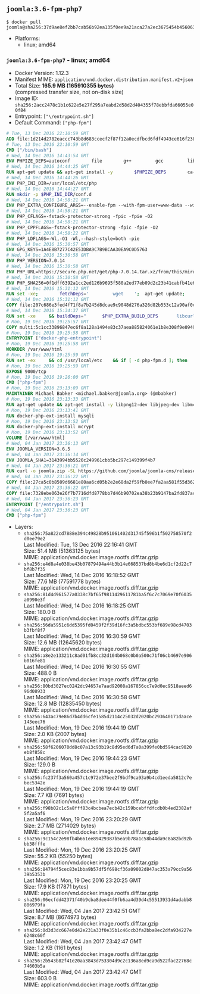 ## `joomla:3.6-fpm-php7`

```console
$ docker pull joomla@sha256:37d9ae8ef2bb7cab56b92ea135f0ee9a21aca27a2ec3675454b456063331aa5b
```

-	Platforms:
	-	linux; amd64

### `joomla:3.6-fpm-php7` - linux; amd64

-	Docker Version: 1.12.3
-	Manifest MIME: `application/vnd.docker.distribution.manifest.v2+json`
-	Total Size: **165.9 MB (165910355 bytes)**  
	(compressed transfer size, not on-disk size)
-	Image ID: `sha256:2acc2478c1b1c622e5e27f295a7eabd2d58d2d404355f78ebbfda66055e00f84`
-	Entrypoint: `["\/entrypoint.sh"]`
-	Default Command: `["php-fpm"]`

```dockerfile
# Tue, 13 Dec 2016 22:10:59 GMT
ADD file:1d214d2782eaccc743b8d683ccecf2f87f12a0ecdfbcd6fdf4943ce616f23870 in / 
# Tue, 13 Dec 2016 22:10:59 GMT
CMD ["/bin/bash"]
# Wed, 14 Dec 2016 14:43:54 GMT
ENV PHPIZE_DEPS=autoconf 		file 		g++ 		gcc 		libc-dev 		make 		pkg-config 		re2c
# Wed, 14 Dec 2016 14:44:25 GMT
RUN apt-get update && apt-get install -y 		$PHPIZE_DEPS 		ca-certificates 		curl 		libedit2 		libsqlite3-0 		libxml2 		xz-utils 	--no-install-recommends && rm -r /var/lib/apt/lists/*
# Wed, 14 Dec 2016 14:44:26 GMT
ENV PHP_INI_DIR=/usr/local/etc/php
# Wed, 14 Dec 2016 14:44:27 GMT
RUN mkdir -p $PHP_INI_DIR/conf.d
# Wed, 14 Dec 2016 14:58:21 GMT
ENV PHP_EXTRA_CONFIGURE_ARGS=--enable-fpm --with-fpm-user=www-data --with-fpm-group=www-data
# Wed, 14 Dec 2016 14:58:21 GMT
ENV PHP_CFLAGS=-fstack-protector-strong -fpic -fpie -O2
# Wed, 14 Dec 2016 14:58:21 GMT
ENV PHP_CPPFLAGS=-fstack-protector-strong -fpic -fpie -O2
# Wed, 14 Dec 2016 14:58:22 GMT
ENV PHP_LDFLAGS=-Wl,-O1 -Wl,--hash-style=both -pie
# Wed, 14 Dec 2016 15:30:57 GMT
ENV GPG_KEYS=1A4E8B7277C42E53DBA9C7B9BCAA30EA9C0D5763
# Wed, 14 Dec 2016 15:30:58 GMT
ENV PHP_VERSION=7.0.14
# Wed, 14 Dec 2016 15:30:58 GMT
ENV PHP_URL=https://secure.php.net/get/php-7.0.14.tar.xz/from/this/mirror PHP_ASC_URL=https://secure.php.net/get/php-7.0.14.tar.xz.asc/from/this/mirror
# Wed, 14 Dec 2016 15:30:58 GMT
ENV PHP_SHA256=0f1dff6392a1cc2ed126b9695f580a2ed77eb09d2c23b41cabfb41e6f27a8c89 PHP_MD5=a51f1d4f03f4e4c745856e9f76fca476
# Wed, 14 Dec 2016 15:31:12 GMT
RUN set -xe; 		fetchDeps=' 		wget 	'; 	apt-get update; 	apt-get install -y --no-install-recommends $fetchDeps; 	rm -rf /var/lib/apt/lists/*; 		mkdir -p /usr/src; 	cd /usr/src; 		wget -O php.tar.xz "$PHP_URL"; 		if [ -n "$PHP_SHA256" ]; then 		echo "$PHP_SHA256 *php.tar.xz" | sha256sum -c -; 	fi; 	if [ -n "$PHP_MD5" ]; then 		echo "$PHP_MD5 *php.tar.xz" | md5sum -c -; 	fi; 		if [ -n "$PHP_ASC_URL" ]; then 		wget -O php.tar.xz.asc "$PHP_ASC_URL"; 		export GNUPGHOME="$(mktemp -d)"; 		for key in $GPG_KEYS; do 			gpg --keyserver ha.pool.sks-keyservers.net --recv-keys "$key"; 		done; 		gpg --batch --verify php.tar.xz.asc php.tar.xz; 		rm -r "$GNUPGHOME"; 	fi; 		apt-get purge -y --auto-remove $fetchDeps
# Wed, 14 Dec 2016 15:31:12 GMT
COPY file:207c686e3fed4f71f8a7b245d8dcae9c9048d276a326d82b553c12a90af0c0ca in /usr/local/bin/ 
# Wed, 14 Dec 2016 15:34:37 GMT
RUN set -xe 	&& buildDeps=" 		$PHP_EXTRA_BUILD_DEPS 		libcurl4-openssl-dev 		libedit-dev 		libsqlite3-dev 		libssl-dev 		libxml2-dev 	" 	&& apt-get update && apt-get install -y $buildDeps --no-install-recommends && rm -rf /var/lib/apt/lists/* 		&& export CFLAGS="$PHP_CFLAGS" 		CPPFLAGS="$PHP_CPPFLAGS" 		LDFLAGS="$PHP_LDFLAGS" 	&& docker-php-source extract 	&& cd /usr/src/php 	&& ./configure 		--with-config-file-path="$PHP_INI_DIR" 		--with-config-file-scan-dir="$PHP_INI_DIR/conf.d" 				--disable-cgi 				--enable-ftp 		--enable-mbstring 		--enable-mysqlnd 				--with-curl 		--with-libedit 		--with-openssl 		--with-zlib 				$PHP_EXTRA_CONFIGURE_ARGS 	&& make -j "$(nproc)" 	&& make install 	&& { find /usr/local/bin /usr/local/sbin -type f -executable -exec strip --strip-all '{}' + || true; } 	&& make clean 	&& docker-php-source delete 		&& apt-get purge -y --auto-remove -o APT::AutoRemove::RecommendsImportant=false $buildDeps
# Mon, 19 Dec 2016 19:25:57 GMT
COPY multi:5c1cc33896847ec6f8a128a1494e83c37aea885824061e1b8e308f9e09499956 in /usr/local/bin/ 
# Mon, 19 Dec 2016 19:25:58 GMT
ENTRYPOINT ["docker-php-entrypoint"]
# Mon, 19 Dec 2016 19:25:58 GMT
WORKDIR /var/www/html
# Mon, 19 Dec 2016 19:25:59 GMT
RUN set -ex 	&& cd /usr/local/etc 	&& if [ -d php-fpm.d ]; then 		sed 's!=NONE/!=!g' php-fpm.conf.default | tee php-fpm.conf > /dev/null; 		cp php-fpm.d/www.conf.default php-fpm.d/www.conf; 	else 		mkdir php-fpm.d; 		cp php-fpm.conf.default php-fpm.d/www.conf; 		{ 			echo '[global]'; 			echo 'include=etc/php-fpm.d/*.conf'; 		} | tee php-fpm.conf; 	fi 	&& { 		echo '[global]'; 		echo 'error_log = /proc/self/fd/2'; 		echo; 		echo '[www]'; 		echo '; if we send this to /proc/self/fd/1, it never appears'; 		echo 'access.log = /proc/self/fd/2'; 		echo; 		echo 'clear_env = no'; 		echo; 		echo '; Ensure worker stdout and stderr are sent to the main error log.'; 		echo 'catch_workers_output = yes'; 	} | tee php-fpm.d/docker.conf 	&& { 		echo '[global]'; 		echo 'daemonize = no'; 		echo; 		echo '[www]'; 		echo 'listen = [::]:9000'; 	} | tee php-fpm.d/zz-docker.conf
# Mon, 19 Dec 2016 19:25:59 GMT
EXPOSE 9000/tcp
# Mon, 19 Dec 2016 19:26:00 GMT
CMD ["php-fpm"]
# Mon, 19 Dec 2016 23:13:09 GMT
MAINTAINER Michael Babker <michael.babker@joomla.org> (@mbabker)
# Mon, 19 Dec 2016 23:13:33 GMT
RUN apt-get update && apt-get install -y libpng12-dev libjpeg-dev libmcrypt-dev zip unzip && rm -rf /var/lib/apt/lists/* 	&& docker-php-ext-configure gd --with-png-dir=/usr --with-jpeg-dir=/usr 	&& docker-php-ext-install gd
# Mon, 19 Dec 2016 23:13:41 GMT
RUN docker-php-ext-install mysqli
# Mon, 19 Dec 2016 23:13:52 GMT
RUN docker-php-ext-install mcrypt
# Mon, 19 Dec 2016 23:13:52 GMT
VOLUME [/var/www/html]
# Wed, 04 Jan 2017 23:36:13 GMT
ENV JOOMLA_VERSION=3.6.5
# Wed, 04 Jan 2017 23:36:14 GMT
ENV JOOMLA_SHA1=3143994bb5520c249961cbb5bc297c149399f4b7
# Wed, 04 Jan 2017 23:36:21 GMT
RUN curl -o joomla.zip -SL https://github.com/joomla/joomla-cms/releases/download/${JOOMLA_VERSION}/Joomla_${JOOMLA_VERSION}-Stable-Full_Package.zip 	&& echo "$JOOMLA_SHA1 *joomla.zip" | sha1sum -c - 	&& mkdir /usr/src/joomla 	&& unzip joomla.zip -d /usr/src/joomla 	&& rm joomla.zip 	&& chown -R www-data:www-data /usr/src/joomla
# Wed, 04 Jan 2017 23:36:22 GMT
COPY file:27ca5c0b8509d6681e80aa6cd05b2e2e68da2f59fb0ee7fa2aa581f55d362b6d in /entrypoint.sh 
# Wed, 04 Jan 2017 23:36:22 GMT
COPY file:7328ebe063e26f7b7716dfd8778bb7d46b90702ea38b23b9147ba2fd837ac2c1 in /makedb.php 
# Wed, 04 Jan 2017 23:36:23 GMT
ENTRYPOINT ["/entrypoint.sh"]
# Wed, 04 Jan 2017 23:36:23 GMT
CMD ["php-fpm"]
```

-	Layers:
	-	`sha256:75a822cd7888e394c49828b951061402d31745f596b1f502758570f2d0ee79e2`  
		Last Modified: Tue, 13 Dec 2016 22:16:41 GMT  
		Size: 51.4 MB (51363125 bytes)  
		MIME: application/vnd.docker.image.rootfs.diff.tar.gzip
	-	`sha256:e4d8a4e038be43b07879494a44b3b14e668537bd8b4be6d1cf2d22c7bf8b7f35`  
		Last Modified: Wed, 14 Dec 2016 16:18:52 GMT  
		Size: 77.6 MB (77591778 bytes)  
		MIME: application/vnd.docker.image.rootfs.diff.tar.gzip
	-	`sha256:81d4d961577a0338c7bf65f9811429611781ba5f6c7c7069e70f6035a0990e3f`  
		Last Modified: Wed, 14 Dec 2016 16:18:25 GMT  
		Size: 180.0 B  
		MIME: application/vnd.docker.image.rootfs.diff.tar.gzip
	-	`sha256:56da5951c6dd5395fd0459f2f39d16fc3a5bdbc553bf689e98cd4703b3fbf8f7`  
		Last Modified: Wed, 14 Dec 2016 16:30:59 GMT  
		Size: 12.6 MB (12645620 bytes)  
		MIME: application/vnd.docker.image.rootfs.diff.tar.gzip
	-	`sha256:a8e2e133211c8ad01fb8cc32d104b068c0b0a500c71f06cb4697e906b016fe81`  
		Last Modified: Wed, 14 Dec 2016 16:30:55 GMT  
		Size: 488.0 B  
		MIME: application/vnd.docker.image.rootfs.diff.tar.gzip
	-	`sha256:80bd3027ec0242dc94657e7aad92008a167856cc7e9d0ec9518aeed696d08933`  
		Last Modified: Wed, 14 Dec 2016 16:30:58 GMT  
		Size: 12.8 MB (12835450 bytes)  
		MIME: application/vnd.docker.image.rootfs.diff.tar.gzip
	-	`sha256:643ac79e86d7b4dd6cfe1585d2114c25032d2020bc293640171daace143eec76`  
		Last Modified: Mon, 19 Dec 2016 19:44:19 GMT  
		Size: 2.0 KB (2007 bytes)  
		MIME: application/vnd.docker.image.rootfs.diff.tar.gzip
	-	`sha256:58f6206070dd8c07a13c93b19c8d95ed6d7a0a399fe0bd594cac9020eb8f858c`  
		Last Modified: Mon, 19 Dec 2016 19:44:23 GMT  
		Size: 129.0 B  
		MIME: application/vnd.docker.image.rootfs.diff.tar.gzip
	-	`sha256:fc237f3a560a457c1c972e37bee2f9bdf9ca93a9b4cd1eeda5812c7ebec5342e`  
		Last Modified: Mon, 19 Dec 2016 19:44:19 GMT  
		Size: 7.7 KB (7691 bytes)  
		MIME: application/vnd.docker.image.rootfs.diff.tar.gzip
	-	`sha256:f98b02c1c5a8fff83c4bcbea7ecb42c159bcebffdfcdb0b4ed2382af5f2a5af6`  
		Last Modified: Mon, 19 Dec 2016 23:20:29 GMT  
		Size: 2.7 MB (2714029 bytes)  
		MIME: application/vnd.docker.image.rootfs.diff.tar.gzip
	-	`sha256:9c154c2e98fb4b661ee89429387b5ea9b78a1c58b44da9c8a82bd92bbb38fffe`  
		Last Modified: Mon, 19 Dec 2016 23:20:25 GMT  
		Size: 55.2 KB (55250 bytes)  
		MIME: application/vnd.docker.image.rootfs.diff.tar.gzip
	-	`sha256:84794f5cec83e1bba9b57df5f698cf36a09002d847ac353a79cc9a5639b5353b`  
		Last Modified: Mon, 19 Dec 2016 23:20:25 GMT  
		Size: 17.9 KB (17871 bytes)  
		MIME: application/vnd.docker.image.rootfs.diff.tar.gzip
	-	`sha256:06ecfdd42371f40b9cba8dee44f0fb6aa4d39d4c55513931d4adabb8806979fa`  
		Last Modified: Wed, 04 Jan 2017 23:42:51 GMT  
		Size: 8.7 MB (8674973 bytes)  
		MIME: application/vnd.docker.image.rootfs.diff.tar.gzip
	-	`sha256:0d3d3dc667e0d42e231a33f0e35b1c46ccb3fa2bba8ec2dfa934227e6248c60f`  
		Last Modified: Wed, 04 Jan 2017 23:42:47 GMT  
		Size: 1.2 KB (1161 bytes)  
		MIME: application/vnd.docker.image.rootfs.diff.tar.gzip
	-	`sha256:2b543b82f41e20aa3843d753304d9c2c136a8ed9ca9d522fac22768c74603b5a`  
		Last Modified: Wed, 04 Jan 2017 23:42:47 GMT  
		Size: 603.0 B  
		MIME: application/vnd.docker.image.rootfs.diff.tar.gzip
